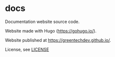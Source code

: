 # docs
Documentation website source code.

Website made with Hugo (https://gohugo.io/).

Website published at https://greentechdev.github.io/.

License, see [LICENSE](LICENSE)
